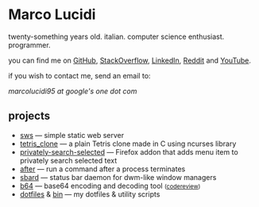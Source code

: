 Marco Lucidi
============

twenty-something years old. italian. computer science enthusiast. programmer.

you can find me on [GitHub][1], [StackOverflow][2], [LinkedIn][3], [Reddit][4]
and [YouTube][5].

if you wish to contact me, send an email to:

*marcolucidi95 at google's one dot com*

[1]: https://github.com/MarcoLucidi01
[2]: https://stackoverflow.com/users/13527856
[3]: https://linkedin.com/in/marcolucidi01
[4]: https://www.reddit.com/user/ml01
[5]: https://www.youtube.com/channel/UCshwKTbEEolwmZkwpgI2EOA

projects
--------

- [sws][6] — simple static web server
- [tetris_clone][7] — a plain Tetris clone made in C using ncurses library
- [privately-search-selected][8] — Firefox addon that adds menu item to privately search selected text
- [after][9] — run a command after a process terminates
- [sbard][10] — status bar daemon for dwm-like window managers
- [b64][11] — base64 encoding and decoding tool <small>([codereview][12])</small>
- [dotfiles][13] & [bin][14] — my dotfiles & utility scripts

[6]: https://github.com/MarcoLucidi01/sws
[7]: https://github.com/MarcoLucidi01/tetris_clone
[8]: https://github.com/MarcoLucidi01/privately-search-selected
[9]: https://github.com/MarcoLucidi01/after
[10]: https://github.com/MarcoLucidi01/sbard
[11]: https://github.com/MarcoLucidi01/b64
[12]: https://codereview.stackexchange.com/questions/232103/base64-encoding-and-decoding-tool
[13]: https://github.com/MarcoLucidi01/dotfiles
[14]: https://github.com/MarcoLucidi01/bin

